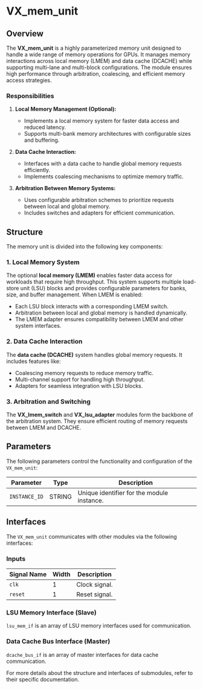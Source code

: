 # VX_mem_unit

## Overview

The **VX_mem_unit** is a highly parameterized memory unit designed to handle a wide range of memory operations for GPUs. It manages memory interactions across local memory (LMEM) and data cache (DCACHE) while supporting multi-lane and multi-block configurations. The module ensures high performance through arbitration, coalescing, and efficient memory access strategies.

### Responsibilities

1. **Local Memory Management (Optional):**
   - Implements a local memory system for faster data access and reduced latency.
   - Supports multi-bank memory architectures with configurable sizes and buffering.

2. **Data Cache Interaction:**
   - Interfaces with a data cache to handle global memory requests efficiently.
   - Implements coalescing mechanisms to optimize memory traffic.

3. **Arbitration Between Memory Systems:**
   - Uses configurable arbitration schemes to prioritize requests between local and global memory.
   - Includes switches and adapters for efficient communication.


## Structure

The memory unit is divided into the following key components:

### 1. Local Memory System
The optional **local memory (LMEM)** enables faster data access for workloads that require high throughput. This system supports multiple load-store unit (LSU) blocks and provides configurable parameters for banks, size, and buffer management. When LMEM is enabled:

- Each LSU block interacts with a corresponding LMEM switch.
- Arbitration between local and global memory is handled dynamically.
- The LMEM adapter ensures compatibility between LMEM and other system interfaces.

### 2. Data Cache Interaction
The **data cache (DCACHE)** system handles global memory requests. It includes features like:

- Coalescing memory requests to reduce memory traffic.
- Multi-channel support for handling high throughput.
- Adapters for seamless integration with LSU blocks.

### 3. Arbitration and Switching
The **VX_lmem_switch** and **VX_lsu_adapter** modules form the backbone of the arbitration system. They ensure efficient routing of memory requests between LMEM and DCACHE.


## Parameters

The following parameters control the functionality and configuration of the `VX_mem_unit`:

| Parameter      | Type    | Description                                           |
|----------------|---------|-------------------------------------------------------|
| `INSTANCE_ID`  | STRING  | Unique identifier for the module instance.            |

## Interfaces

The `VX_mem_unit` communicates with other modules via the following interfaces:

### Inputs

| Signal Name | Width | Description                 |
|-------------|-------|-----------------------------|
| `clk`       | 1     | Clock signal.              |
| `reset`     | 1     | Reset signal.              |



### LSU Memory Interface (Slave)

`lsu_mem_if` is an array of LSU memory interfaces used for communication.

### Data Cache Bus Interface (Master)

`dcache_bus_if` is an array of master interfaces for data cache communication.

For more details about the structure and interfaces of submodules, refer to their specific documentation.
